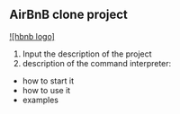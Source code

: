 ## AirBnB clone project

[![hbnb logo]](https://s3.amazonaws.com/alx-intranet.hbtn.io/uploads/medias/2018/6/65f4a1dd9c51265f49d0.png?X-Amz-Algorithm=AWS4-HMAC-SHA256&X-Amz-Credential=AKIARDDGGGOUSBVO6H7D%2F20220829%2Fus-east-1%2Fs3%2Faws4_request&X-Amz-Date=20220829T190317Z&X-Amz-Expires=86400&X-Amz-SignedHeaders=host&X-Amz-Signature=aed0355c40a93ca29da4ba62c636a331451f8bc1751d53a466d5382b3c4177b4)

1. Input the description of the project
2. description of the command interpreter:
- how to start it
- how to use it
- examples
